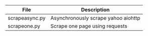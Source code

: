 

| File           | Description                             |
|----------------|-----------------------------------------|
| scrapeasync.py | Asynchronously scrape yahoo aiohttp     |
| scrapeone.py   | Scrape one page using requests          |
 



